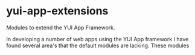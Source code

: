 yui-app-extensions
==================

Modules to extend the YUI App Framework.

In developing a number of web apps using the YUI App framework I have found several area's that the default modules are lacking. These modules 
